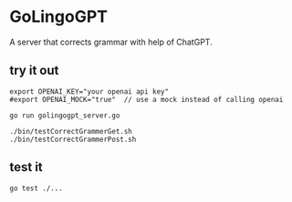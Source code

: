 # GoLingoGPT

A server that corrects grammar with help of ChatGPT. 

## try it out

```
export OPENAI_KEY="your openai api key"
#export OPENAI_MOCK="true"  // use a mock instead of calling openai

go run golingogpt_server.go

./bin/testCorrectGrammerGet.sh
./bin/testCorrectGrammerPost.sh
```

## test it

```
go test ./...
```
